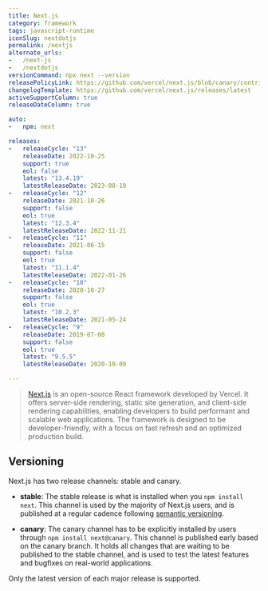 ```yaml
---
title: Next.js
category: framework
tags: javascript-runtime
iconSlug: nextdotjs
permalink: /nextjs
alternate_urls:
-   /next-js
-   /nextdotjs
versionCommand: npx next --version
releasePolicyLink: https://github.com/vercel/next.js/blob/canary/contributing/repository/release-channels-publishing.md
changelogTemplate: https://github.com/vercel/next.js/releases/latest
activeSupportColumn: true
releaseDateColumn: true

auto:
-   npm: next

releases:
-   releaseCycle: "13"
    releaseDate: 2022-10-25
    support: true
    eol: false
    latest: "13.4.19"
    latestReleaseDate: 2023-08-19
-   releaseCycle: "12"
    releaseDate: 2021-10-26
    support: false
    eol: true
    latest: "12.3.4"
    latestReleaseDate: 2022-11-21
-   releaseCycle: "11"
    releaseDate: 2021-06-15
    support: false
    eol: true
    latest: "11.1.4"
    latestReleaseDate: 2022-01-26
-   releaseCycle: "10"
    releaseDate: 2020-10-27
    support: false
    eol: true
    latest: "10.2.3"
    latestReleaseDate: 2021-05-24
-   releaseCycle: "9"
    releaseDate: 2019-07-08
    support: false
    eol: true
    latest: "9.5.5"
    latestReleaseDate: 2020-10-09

---
```


> [Next.js](https://nextjs.org/) is an open-source React framework developed by Vercel. It offers 
> server-side rendering, static site generation, and client-side rendering capabilities, enabling 
> developers to build performant and scalable web applications. The framework is designed to be
> developer-friendly, with a focus on fast refresh and an optimized production build.

## Versioning

Next.js has two release channels: stable and canary.

- **stable**: The stable release is what is installed when you `npm install next`. This channel is used by the majority of Next.js users, and is published at a regular cadence following [semantic versioning](https://semver.org/).

- **canary**: The canary channel has to be explicitly installed by users through `npm install next@canary`. This channel is published early based on the canary branch. It holds all changes that are waiting to be published to the stable channel, and is used to test the latest features and bugfixes on real-world applications.

Only the latest version of each major release is supported.